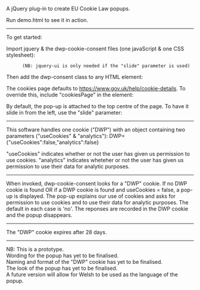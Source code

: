 A jQuery plug-in to create EU Cookie Law popups.

Run demo.html to see it in action.

---------------------------------

To get started:

Import jquery & the dwp-cookie-consent files (one javaScript & one CSS stylesheet):
    <script src="https://code.jquery.com/jquery-3.3.1.min.js"></script>
    <link rel="stylesheet" type="text/css" href="./css/dwp-cookie-consent.css" /> 
    <script src="./js/dwp-cookie-consent.js"></script>
    <script src="https://code.jquery.com/ui/1.12.1/jquery-ui.min.js"></script>

          (NB: jquery-ui is only needed if the "slide" parameter is used)

Then add the dwp-consent class to any HTML element:
    <div class=”dwp-consent”>

The cookies page defaults to https://www.gov.uk/help/cookie-details. To override this, include "cookiesPage" in the element:
    <div class="dwp-consent" cookiesPage="https://www.bbc.co.uk/">

By default, the pop-up is attached to the top centre of the page. To have it slide in from the left, use the "slide" parameter:
    <div class="dwp-consent slide">

---------------------------------

This software handles one cookie ("DWP") with an object containing two parameters ("useCookies" & "analytics"):
    DWP={"useCookies":false,"analytics":false}

"useCookies" indicates whether or not the user has given us permission to use cookies.
"analytics" indicates wheteher or not the user has given us permission to use their data for analytic purposes.

---------------------------------

When invoked, dwp-cookie-consent looks for a "DWP" cookie.
If no DWP cookie is found OR if a DWP cookie is found and useCookies = false, a pop-up is displayed.
The pop-up explains our use of cookies and asks for permission to use cookies and to use their data for analytic purposes.
The default in each case is 'no'.
The reponses are recorded in the DWP cookie and the popup disappears.

----------------------------------

The "DWP" cookie expires after 28 days.

----------------------------------


NB: 
 This is a prototype.                                                           
 Wording for the popup has yet to be finalised.                                 
 Naming and format of the "DWP" cookie has yet to be finalised.                 
 The look of the popup has yet to be finalised.                                 
 A future version will allow for Welsh to be used as the language of the popup. 